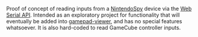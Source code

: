 Proof of concept of reading inputs from a [NintendoSpy](https://github.com/jaburns/NintendoSpy) device via the [Web Serial API](https://developer.mozilla.org/en-US/docs/Web/API/Serial). Intended as an exploratory project for functionality that will eventually be added into [gamepad-viewer](https://github.com/everalert/gamepad-viewer), and has no special features whatsoever. It is also hard-coded to read GameCube controller inputs.
